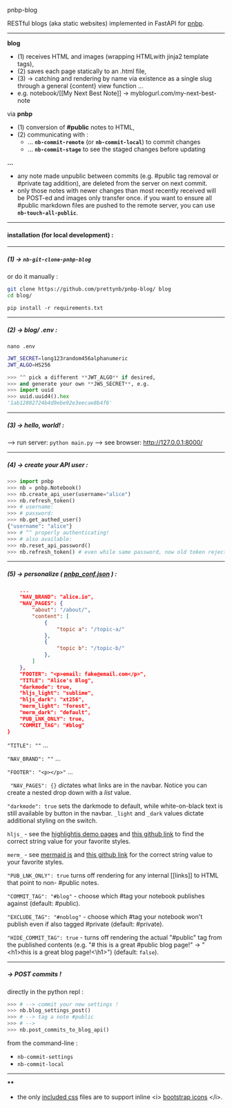 pnbp-blog 

RESTful blogs (aka static websites) implemented in FastAPI for [pnbp](https://github.com/prettynb/pnbp/).

--- 

**blog** 
- (1) receives HTML and images (wrapping HTMLwith jinja2 template tags),
- (2) saves each page statically to an .html file,
- (3) -> catching and rendering by name via existence as a single slug through a general {content} view function ...
- e.g.  notebook/[[My Next Best Note]] -> myblogurl.com/my-next-best-note 

via **pnbp**
-  (1) conversion of **\#public** notes to HTML,
-  (2) communicating with : 
    -  ... **```nb-commit-remote```** (or **```nb-commit-local```**) to commit changes
    -  ... **```nb-commit-stage```** to see the staged changes before updating

**...** 
-  any note made unpublic between commits (e.g. #public tag removal or #private tag addition), are deleted from the server on next commit.
- only those notes with newer changes than most recently received will be POST-ed and images only transfer once. if you want to ensure all #public markdown files are pushed to the remote server, you can use **```nb-touch-all-public```**. 

--- 

#### **installation (for local development)** :

--- 

##### (1) -> ```nb-git-clone-pnbp-blog```

or do it manually : 

```bash
git clone https://github.com/prettynb/pnbp-blog/ blog
cd blog/
```

```
pip install -r requirements.txt
```

--- 

##### (2) -> **blog/** **.env** :

```nano .env```

```bash
JWT_SECRET=long123random456alphanumeric
JWT_ALGO=HS256
```

```py
>>> ^^ pick a different **JWT_ALGO** if desired,  
>>> and generate your own **JWS_SECRET**, e.g. 
>>> import uuid
>>> uuid.uuid4().hex
'1ab12802724b4d9ebe92e3eecae8b4f6'
```

--- 

##### (3) -> hello, world! : 

-->  run server: ```python main.py```
--> see browser: http://127.0.0.1:8000/ 

--- 

##### (4) -> create your API user : 

```py
>>> import pnbp
>>> nb = pnbp.Notebook()
>>> nb.create_api_user(username="alice")
>>> nb.refresh_token()
>>> # username: 
>>> # password: 
>>> nb.get_authed_user()
{"username": "alice"}
>>> # ^^ properly authenticating!
>>> # also available:
>>> nb.reset_api_password()
>>> nb.refresh_token() # even while same password, now old token rejected
```

--- 

##### (5) -> personalize ( [**pnbp_conf.json**](https://github.com/prettynb/pnbp/blob/master/conf_template.json) ) :

```json
    ...
    "NAV_BRAND": "alice.io",
    "NAV_PAGES": {
        "about": "/about/",
        "content": [
            {
                "topic a": "/topic-a/"
            },
            {
                "topic b": "/topic-b/"
            },
        ]
    },
    "FOOTER": "<p>email: fake@email.com</p>",
    "TITLE": "Alice's Blog",
    "darkmode": true,
    "hljs_light": "sublime",
    "hljs_dark": "xt256",
    "merm_light": "forest",
    "merm_dark": "default",
    "PUB_LNK_ONLY": true,
    "COMMIT_TAG": "#blog"
}
```

```"TITLE": ""``` ... 

```"NAV_BRAND": ""``` ... 

```"FOOTER": "<p></p>"``` ... 

``` "NAV_PAGES": {}``` *dict*ates what links are in the navbar. Notice you can create a nested drop down with a *list* value. 

```"darkmode": true``` sets the darkmode to default, while white-on-black text is still available by button in the navbar. ```_light``` and ```_dark``` values dictate additional styling on the switch.

```hljs_``` - see the [highlightjs demo pages](https://highlightjs.org/static/demo/) and [this github link](https://github.com/highlightjs/highlight.js/tree/main/src/styles) to find the correct string value for your favorite styles. 

```merm_``` - see [mermaid js](https://mermaid-js.github.io/mermaid/#/) and [this github link](https://github.com/mermaid-js/mermaid/tree/master/src/themes) for the correct string value to your favorite styles.

```"PUB_LNK_ONLY": true``` turns off rendering for any internal \[\[links\]\] to HTML that point to non- \#public notes. 

```"COMMIT_TAG": "#blog"``` - choose which \#tag your notebook publishes against (default: \#public).

```"EXCLUDE_TAG": "#noblog"``` - choose which \#tag your notebook won't publish even if also tagged \#private (default: \#private).

```"HIDE_COMMIT_TAG": true``` - turns off rendering the actual "\#public" tag from the published contents (e.g. "# this is a great #public blog page!" -> "\<h1\>this is a great  blog page!\<\\h1\>") (default: ```false```). 


--- 

##### -> **POST commits !**

directly in the python repl : 

```py
>>> # --> commit your new settings ! 
>>> nb.blog_settings_post()
>>> # --> tag a note #public
>>> # --> 
>>> nb.post_commits_to_blog_api()
```

from the command-line : 
- ```nb-commit-settings```
- ```nb-commit-local```

--- 

**\*\***
-  the only [included css](https://github.com/prettynb/pnbp-blog/tree/master/static/css) files are to support inline \<i\> [bootstrap icons](https://icons.getbootstrap.com/) \</i\>. 


